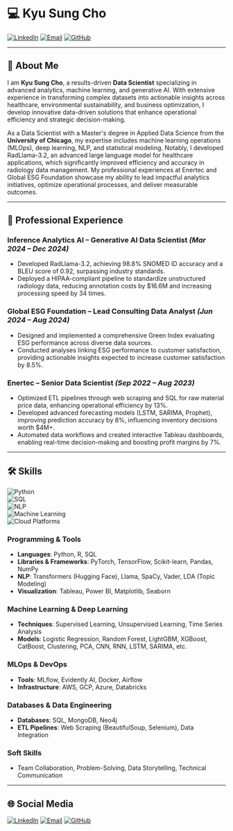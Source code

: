 
# 💻 Kyu Sung Cho

[![LinkedIn](https://img.shields.io/badge/LinkedIn-Kyu--Sung--Cho-blue?style=flat-square&logo=Linkedin&logoColor=white)](https://www.linkedin.com/in/kyu-sung-cho)
[![Email](https://img.shields.io/badge/Email-kcho11289@gmail.com-red?style=flat-square&logo=Gmail&logoColor=white)](mailto:kcho11289@gmail.com)
[![GitHub](https://img.shields.io/badge/GitHub-KyuSungCho-black?style=flat-square&logo=github&logoColor=white)](https://github.com/Kyu-Sung-Cho)

---

## 👋 About Me

I am **Kyu Sung Cho**, a results-driven **Data Scientist** specializing in advanced analytics, machine learning, and generative AI. With extensive experience in transforming complex datasets into actionable insights across healthcare, environmental sustainability, and business optimization, I develop innovative data-driven solutions that enhance operational efficiency and strategic decision-making.

As a Data Scientist with a Master's degree in Applied Data Science from the **University of Chicago**, my expertise includes machine learning operations (MLOps), deep learning, NLP, and statistical modeling. Notably, I developed RadLlama-3.2, an advanced large language model for healthcare applications, which significantly improved efficiency and accuracy in radiology data management. My professional experiences at Enertec and Global ESG Foundation showcase my ability to lead impactful analytics initiatives, optimize operational processes, and deliver measurable outcomes.

---

## 🚀 Professional Experience

### **Inference Analytics AI – Generative AI Data Scientist** *(Mar 2024 – Dec 2024)*
- Developed RadLlama-3.2, achieving 98.8% SNOMED ID accuracy and a BLEU score of 0.92, surpassing industry standards.
- Deployed a HIPAA-compliant pipeline to standardize unstructured radiology data, reducing annotation costs by $16.6M and increasing processing speed by 34 times.

### **Global ESG Foundation – Lead Consulting Data Analyst** *(Jun 2024 – Aug 2024)*
- Designed and implemented a comprehensive Green Index evaluating ESG performance across diverse data sources.
- Conducted analyses linking ESG performance to customer satisfaction, providing actionable insights expected to increase customer satisfaction by 8.5%.

### **Enertec – Senior Data Scientist** *(Sep 2022 – Aug 2023)*
- Optimized ETL pipelines through web scraping and SQL for raw material price data, enhancing operational efficiency by 13%.
- Developed advanced forecasting models (LSTM, SARIMA, Prophet), improving prediction accuracy by 8%, influencing inventory decisions worth $4M+.
- Automated data workflows and created interactive Tableau dashboards, enabling real-time decision-making and boosting profit margins by 7%.

---

## 🛠 Skills  

![Python](https://img.shields.io/badge/Python-Expert-informational?style=flat-square&logo=python&logoColor=white)  
![SQL](https://img.shields.io/badge/SQL-Expert-informational?style=flat-square&logo=MySQL&logoColor=white)  
![NLP](https://img.shields.io/badge/NLP-Llama%20%7C%20Transformers%20%7C%20SpaCy-brightgreen?style=flat-square&logo=python&logoColor=white)  
![Machine Learning](https://img.shields.io/badge/Machine%20Learning-PyTorch%20%7C%20TensorFlow-yellow?style=flat-square&logo=pytorch&logoColor=white)  
![Cloud Platforms](https://img.shields.io/badge/Cloud%20Platforms-AWS%20%7C%20GCP%20%7C%20Azure-informational?style=flat-square&logo=google-cloud&logoColor=white)  

### Programming & Tools  
- **Languages**: Python, R, SQL  
- **Libraries & Frameworks**: PyTorch, TensorFlow, Scikit-learn, Pandas, NumPy  
- **NLP**: Transformers (Hugging Face), Llama, SpaCy, Vader, LDA (Topic Modeling)  
- **Visualization**: Tableau, Power BI, Matplotlib, Seaborn  

### Machine Learning & Deep Learning  
- **Techniques**: Supervised Learning, Unsupervised Learning, Time Series Analysis 
- **Models**: Logistic Regression, Random Forest, LightGBM, XGBoost, CatBoost, Clustering, PCA, CNN, RNN, LSTM, SARIMA, etc.

### MLOps & DevOps  
- **Tools**: MLflow, Evidently AI, Docker, Airflow  
- **Infrastructure**: AWS, GCP, Azure, Databricks  

### Databases & Data Engineering  
- **Databases**: SQL, MongoDB, Neo4j  
- **ETL Pipelines**: Web Scraping (BeautifulSoup, Selenium), Data Integration  

### Soft Skills  
- Team Collaboration, Problem-Solving, Data Storytelling, Technical Communication  

---

## 🌐 Social Media

[![LinkedIn](https://img.shields.io/badge/LinkedIn-Connect-blue?style=flat-square&logo=Linkedin&logoColor=white)](https://www.linkedin.com/in/kyu-sung-cho)
[![Email](https://img.shields.io/badge/Email-kcho11289@gmail.com-red?style=flat-square&logo=Gmail&logoColor=white)](mailto:kcho11289@gmail.com)
[![GitHub](https://img.shields.io/badge/GitHub-Follow-black?style=flat-square&logo=github&logoColor=white&link=https://github.com/Kyu-Sung-Cho)](https://github.com/Kyu-Sung-Cho)



